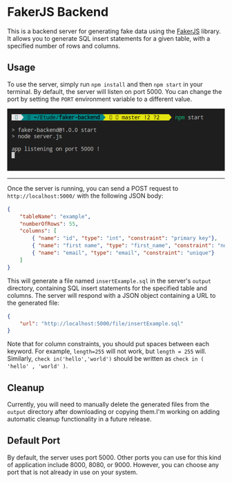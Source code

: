 # FakerJS Backend

This is a backend server for generating fake data using the [FakerJS](https://github.com/faker-js/faker.git) library. 
It allows you to generate SQL insert statements for a given table, with a specified number of rows and columns.

## Usage

To use the server, simply run `npm install` and then `npm start` in your terminal. By default, the server will listen on port 5000. 
You can change the port by setting the `PORT` environment variable to a different value.

![Step 1](/img/Step1.png "step 1")

<hr>

Once the server is running, you can send a POST request to `http://localhost:5000/` with the following JSON body:

```JSON
{
    "tableName": "example",
    "numberOfRows": 55,
    "columns": [
        { "name": "id", "type": "int", "constraint": "primary key"},
        { "name": "first name", "type": "first_name", "constraint": "not null"},
        { "name": "email", "type": "email", "constraint": "unique"}
    ]   
}
```


This will generate a file named `insertExample.sql` in the server's `output` directory, containing SQL insert statements for the specified table and columns. 
The server will respond with a JSON object containing a URL to the generated file:

```JSON
{
    "url": "http://localhost:5000/file/insertExample.sql"
}
```


Note that for column constraints, you should put spaces between each keyword. For example, `length=255` will not work, but `length = 255` will. Similarly, `check in('hello','world')` should be written as `check in ( 'hello' , 'world' )`.

## Cleanup

Currently, you will need to manually delete the generated files from the `output` directory after downloading or copying them.I'm working on adding automatic cleanup functionality in a future release.

## Default Port

By default, the server uses port 5000. Other ports you can use for this kind of application include 8000, 8080, or 9000. However, you can choose any port that is not already in use on your system.
